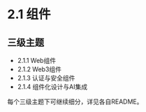 # 2.1 组件

## 三级主题

- 2.1.1 Web组件
- 2.1.2 Web3组件
- 2.1.3 认证与安全组件
- 2.1.4 组件化设计与AI集成

每个三级主题下可继续细分，详见各自README。 